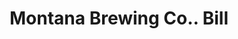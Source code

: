 ---
doi: 10.7916/D8281KNB
date_other: '1890'
date_other_textual: 1890-1899
form: printed ephemera
genre:
- Invoices
name:
- Montana Brewing Co.
object_in_context_url: https://biggert.cul.columbia.edu/items/view/ave_biggert_00742
subject_hierarchical_geographic:
- Great Falls, Montana, United States
subject_name:
- Montana Brewing Co.
title: Montana Brewing Co.. Bill
sort_title: Montana Brewing Co.. Bill
call_number: ave_biggert_00742
coordinates:
- 47.50361111111111,-111.2863888888889
pid: ave_biggert_00742
identifiers: ave_biggert_00742
thumbnail: https://derivativo-3.library.columbia.edu/iiif/2/ldpd:345317/full/!256,256/0/native.jpg
permalink: "/items/ave_biggert_00742/"
layout: iiif-image-page
---
